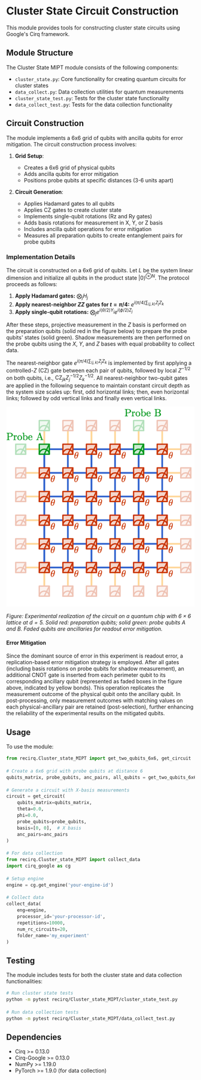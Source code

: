 # Cluster State Circuit Construction

This module provides tools for constructing cluster state circuits using Google's Cirq framework.

## Module Structure

The Cluster State MIPT module consists of the following components:

- `cluster_state.py`: Core functionality for creating quantum circuits for cluster states
- `data_collect.py`: Data collection utilities for quantum measurements
- `cluster_state_test.py`: Tests for the cluster state functionality
- `data_collect_test.py`: Tests for the data collection functionality

## Circuit Construction

The module implements a 6x6 grid of qubits with ancilla qubits for error mitigation. The circuit construction process involves:

1. **Grid Setup**: 
   - Creates a 6x6 grid of physical qubits
   - Adds ancilla qubits for error mitigation
   - Positions probe qubits at specific distances (3-6 units apart)

2. **Circuit Generation**:
   - Applies Hadamard gates to all qubits
   - Applies CZ gates to create cluster state
   - Implements single-qubit rotations (Rz and Ry gates)
   - Adds basis rotations for measurement in X, Y, or Z basis
   - Includes ancilla qubit operations for error mitigation
   - Measures all preparation qubits to create entanglement pairs for probe qubits

### Implementation Details

The circuit is constructed on a 6x6 grid of qubits. Let $L$ be the system linear dimension and initialize all qubits in the product state $|0\rangle^{\otimes N}$. The protocol proceeds as follows:

1. **Apply Hadamard gates:** $\bigotimes_j H_j$
2. **Apply nearest-neighbor $ZZ$ gates for $t = \pi/4$:**
   $e^{i(\pi/4)\sum_{\langle j,k \rangle} Z_j Z_k}$
3. **Apply single-qubit rotations:** $\bigotimes_j e^{i(\theta/2) Y_j} e^{i(\phi/2) Z_j}$

After these steps, projective measurement in the $Z$ basis is performed on the preparation qubits (solid red in the figure below) to prepare the probe qubits' states (solid green). Shadow measurements are then performed on the probe qubits using the $X$, $Y$, and $Z$ bases with equal probability to collect data.

The nearest-neighbor gate $e^{i(\pi/4)\sum_{\langle j,k \rangle} Z_j Z_k}$ is implemented by first applying a controlled-$Z$ ($\mathrm{CZ}$) gate between each pair of qubits, followed by local $Z^{-1/2}$ on both qubits, i.e., $\mathrm{CZ}_{jk}Z_j^{-1/2}Z_k^{-1/2}$. All nearest-neighbor two-qubit gates are applied in the following sequence to maintain constant circuit depth as the system size scales up: first, odd horizontal links; then, even horizontal links; followed by odd vertical links and finally even vertical links.

![Experimental realization of the circuit on quantum chip with 6x6 lattice at d=5.](grid_d=5.png)

*Figure: Experimental realization of the circuit on a quantum chip with $6\times6$ lattice at $d=5$. Solid red: preparation qubits; solid green: probe qubits A and B. Faded qubits are ancillaries for readout error mitigation.*

#### Error Mitigation

Since the dominant source of error in this experiment is readout error, a replication-based error mitigation strategy is employed. After all gates (including basis rotations on probe qubits for shadow measurement), an additional CNOT gate is inserted from each perimeter qubit to its corresponding ancillary qubit (represented as faded boxes in the figure above, indicated by yellow bonds). This operation replicates the measurement outcome of the physical qubit onto the ancillary qubit. In post-processing, only measurement outcomes with matching values on each physical-ancillary pair are retained (post-selection), further enhancing the reliability of the experimental results on the mitigated qubits.

## Usage

To use the module:

```python
from recirq.Cluster_state_MIPT import get_two_qubits_6x6, get_circuit

# Create a 6x6 grid with probe qubits at distance 6
qubits_matrix, probe_qubits, anc_pairs, all_qubits = get_two_qubits_6x6(d=6)

# Generate a circuit with X-basis measurements
circuit = get_circuit(
    qubits_matrix=qubits_matrix,
    theta=0.0,
    phi=0.0,
    probe_qubits=probe_qubits,
    basis=[0, 0],  # X basis
    anc_pairs=anc_pairs
)

# For data collection
from recirq.Cluster_state_MIPT import collect_data
import cirq_google as cg

# Setup engine
engine = cg.get_engine('your-engine-id')

# Collect data
collect_data(
    eng=engine,
    processor_id='your-processor-id',
    repetitions=10000,
    num_rc_circuits=20,
    folder_name='my_experiment'
)
```

## Testing

The module includes tests for both the cluster state and data collection functionalities:

```bash
# Run cluster state tests
python -m pytest recirq/Cluster_state_MIPT/cluster_state_test.py

# Run data collection tests
python -m pytest recirq/Cluster_state_MIPT/data_collect_test.py
```

## Dependencies

- Cirq >= 0.13.0
- Cirq-Google >= 0.13.0
- NumPy >= 1.19.0
- PyTorch >= 1.9.0 (for data collection)
